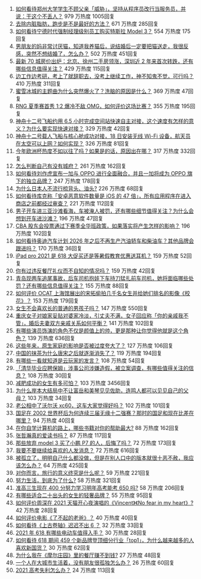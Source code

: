 1. [如何看待郑州大学学生不顾父亲「威胁」，坚持从程序员改行当服务员，并说：干这个不丢人？](https://www.zhihu.com/question/465534726) 979 万热度 1005回复
1. [去除内脏脂肪，跑步是不是最好的方法？](https://www.zhihu.com/question/427095682) 671 万热度 285回复
1. [如何看待宁德时代强制经理级别员工购买特斯拉 Model 3？](https://www.zhihu.com/question/465498143) 554 万热度 175回复
1. [男朋友的妈非常讨厌猫，知道我养猫后，说结婚后一定要把猫送走，我很反感，突然不想结婚了，怎么办？](https://www.zhihu.com/question/458232041) 502 万热度 451回复
1. [最新 70 城房价出炉：北京、徐州二手房领涨，深圳近 2 年来首次转跌，还有哪些信息值得关注？](https://www.zhihu.com/question/465523037) 429 万热度 115回复
1. [边工作边考研，考上了就辞职去，没考上继续工作，神不知鬼不觉，可行吗？](https://www.zhihu.com/question/324039053) 410 万热度 311回复
1. [蜜雪冰城的主题曲为什么突然爆火了？洗脑的原因是什么？](https://www.zhihu.com/question/464996660) 369 万热度 47回复
1. [RNG 夏季赛首秀 1:2 爆冷不敌 OMG，如何评价这场比赛？](https://www.zhihu.com/question/465769063) 355 万热度 195回复
1. [神舟十二号飞船约用 6.5 小时完成空间站快速自主对接，这个速度有怎样的意义？为什么要实现快速对接？](https://www.zhihu.com/question/465622134) 329 万热度 42回复
1. [神舟十二号载人飞船与核心舱成功对接，18 日安装无线 Wi-Fi 设备，航天员在太空可以上网？如何实现？](https://www.zhihu.com/question/465721875) 326 万热度 81回复
1. [今年欧洲杯热度不如以往了吗？如果是的话，原因出在哪？](https://www.zhihu.com/question/464561713) 317 万热度 332回复
1. [怎么判断自己有没有城府？](https://www.zhihu.com/question/275606514) 261 万热度 162回复
1. [如何看待刘作虎宣布一加与 OPPO 进行全面融合，并且一加将成为 OPPO 旗下的独立品牌？](https://www.zhihu.com/question/465399919) 247 万热度 178回复
1. [为什么日本人不流行梳背头、油头?](https://www.zhihu.com/question/335817516) 226 万热度 68回复
1. [如何看待库克称「安卓恶意软件数量是 iOS 的 47 倍」，所有应用程序在进入商店之前都经过审查？](https://www.zhihu.com/question/465597634) 221 万热度 112回复
1. [男子开车进三亚沙滩看海，车被淹人被罚，还有哪些细节值得关注？为什么会想到开车进沙滩？](https://www.zhihu.com/question/465091122) 196 万热度 47回复
1. [CBA 股东会投票通过下赛季全华班政策，如果落实将产生怎样的影响？](https://www.zhihu.com/question/465741384) 196 万热度 102回复
1. [如何看待奥迪汽车计划 2026 年之后不再生产汽油轿车和柴油车？其他品牌会跟进吗？](https://www.zhihu.com/question/465729299) 170 万热度 36回复
1. [iPad pro 2021 是 618 大促买还是等暑假教育优惠送耳机？](https://www.zhihu.com/question/455896469) 159 万热度 52回复
1. [你有过违反餐厅礼仪而不自知的情况吗？](https://www.zhihu.com/question/465084914) 159 万热度 42回复
1. [青岛现两车追尾事故，后车司机抱娃下车持刀猛扎前车司机，她将面临哪些处罚？还有哪些信息值得关注？](https://www.zhihu.com/question/465539331) 155 万热度 88回复
1. [如何评价 OCAT 上海馆展出的宋拓偷拍几千名女生并给她们排名的影像《校花》？](https://www.zhihu.com/question/464804506) 153 万热度 179回复
1. [女生不会喜欢长的普通的男孩子吗？](https://www.zhihu.com/question/463537285) 147 万热度 550回复
1. [重庆女子对娘家妥贴对婆家冷淡，引丈夫不满，女子回应称「你的亲戚我不管」，婚后夫妻双方亲戚关系如何平衡？](https://www.zhihu.com/question/465303509) 141 万热度 102回复
1. [有哪些演员饰演的角色不仅是颜值上的帅，更是那种让你觉得他就是这个角色？](https://www.zhihu.com/question/464498742) 139 万热度 636回复
1. [这些年来，原生家庭的影响是否被过度夸大了？](https://www.zhihu.com/question/465550203) 127 万热度 106回复
1. [中国的抹茶为什么唐宋之后就逐渐消失了？](https://www.zhihu.com/question/22132630) 119 万热度 194回复
1. [有哪些一看就知道是云玩家的发言？](https://www.zhihu.com/question/458895664) 108 万热度 54回复
1. [「清华毕业应聘保姆」涉事公司涉嫌造假，被立案调查，有哪些值得关注的信息？](https://www.zhihu.com/question/465302863) 108 万热度 30回复
1. [减肥成功的女生有多可怕？](https://www.zhihu.com/question/286406704) 103 万热度 3456回复
1. [为什么岸本大结局中不让富岳和美琴见见佐助，连鸣人都可以见见自己的父母？](https://www.zhihu.com/question/463875382) 103 万热度 34回复
1. [老公相中了沃尔沃 xc60，这车大家觉得好吗？](https://www.zhihu.com/question/423496101) 102 万热度 101回复
1. [国足在 2002 世界杯后为何连续三届无缘十二强赛？那时的国足和现在比差在哪里？](https://www.zhihu.com/question/465257051) 94 万热度 40回复
1. [在你自学计算机的路上，哪些书籍对你的帮助最大?](https://www.zhihu.com/question/421913237) 88 万热度 162回复
1. [张哲瀚真的爱读书吗？](https://www.zhihu.com/question/464735151) 87 万热度 117回复
1. [那些放弃 model 3 买了小鹏 P7 的人，后悔了吗？](https://www.zhihu.com/question/465497314) 72 万热度 173回复
1. [我要不要继续给喜欢的人发消息？](https://www.zhihu.com/question/378353180) 72 万热度 616回复
1. [被孤立了，明明自己什么都没做，但是在别人口中的版本就很十恶不赦，我应该怎么办？](https://www.zhihu.com/question/462683611) 64 万热度 425回复
1. [对你而言，旅行的意义终究是什么呢？](https://www.zhihu.com/question/463033557) 59 万热度 221回复
1. [努力生活，到底为了什么?](https://www.zhihu.com/question/463790191) 58 万热度 321回复
1. [准高三生现在 400 分努力学习明年高考能考 650 吗?](https://www.zhihu.com/question/464324966) 58 万热度 206回复
1. [有哪些适合二十出头的女生的轻奢品牌？](https://www.zhihu.com/question/50108354) 55 万热度 95回复
1. [如何评价周深在 2021 天猫开心夜演唱的《Vincent》《No fear in my heart》?](https://www.zhihu.com/question/465520401) 42 万热度 28回复
1. [如何评价电影《了不起的老爸》？](https://www.zhihu.com/question/452034545) 40 万热度 40回复
1. [如何看待《上古卷轴》迟迟不出 6 ？](https://www.zhihu.com/question/428760134) 32 万热度 33回复
1. [2021 年 618 有哪些电动车值得入手？](https://www.zhihu.com/question/459895976) 30 万热度 28回复
1. [如何看待 618 期间 459 个新品牌登顶细分行业「top1」，为什么越来越多的人喜欢新国货？](https://www.zhihu.com/question/465576651) 30 万热度 62回复
1. [为什么我在《摩尔庄园》里的餐厅赚不到钱?](https://www.zhihu.com/question/464607513) 27 万热度 48回复
1. [一个人在大城市生活着，没有朋友很孤独怎么办？](https://www.zhihu.com/question/33276612) 26 万热度 60回复
1. [2021 高考失利怎么办？](https://www.zhihu.com/question/463989277) 24 万热度 113回复